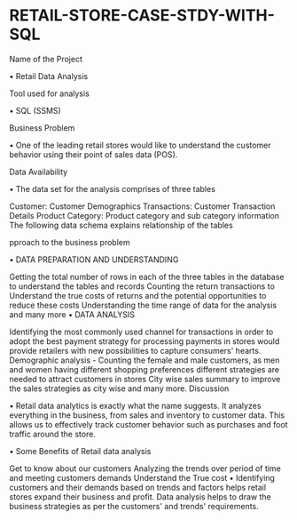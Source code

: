 # RETAIL-STORE-CASE-STDY-WITH-SQL

Name of the Project

• Retail Data Analysis

Tool used for analysis

• SQL (SSMS)

Business Problem

• One of the leading retail stores would like to understand the customer behavior using their point of sales data (POS).

Data Availability

• The data set for the analysis comprises of three tables

Customer: Customer Demographics
Transactions: Customer Transaction Details
Product Category: Product category and sub category information
The following data schema explains relationship of the tables

pproach to the business problem

• DATA PREPARATION AND UNDERSTANDING

Getting the total number of rows in each of the three tables in the database to understand the tables and records
Counting the return transactions to Understand the true costs of returns and the potential opportunities to reduce these costs
Understanding the time range of data for the analysis and many more
• DATA ANALYSIS

Identifying the most commonly used channel for transactions in order to adopt the best payment strategy for processing payments in stores would provide retailers with new possibilities to capture consumers' hearts.
Demographic analysis - Counting the female and male customers, as men and women having different shopping preferences different strategies are needed to attract customers in stores
City wise sales summary to improve the sales strategies as city wise and many more.
Discussion

• Retail data analytics is exactly what the name suggests. It analyzes everything in the business, from sales and inventory to customer data. This allows us to effectively track customer behavior such as purchases and foot traffic around the store.

• Some Benefits of Retail data analysis

Get to know about our customers
Analyzing the trends over period of time and meeting customers demands
Understand the True cost
• Identifying customers and their demands based on trends and factors helps retail stores expand their business and profit. Data analysis helps to draw the business strategies as per the customers' and trends' requirements.
